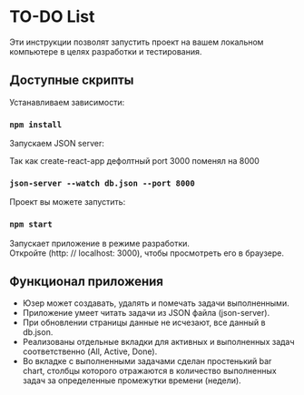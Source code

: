 # TO-DO List 

Эти инструкции позволят запустить проект на вашем локальном компьютере в целях разработки и тестирования.

## Доступные скрипты

Устанавливаем зависимости:

### `npm install`

Запускаем JSON server:

Так как create-react-app дефолтный port 3000 поменял на 8000

### `json-server --watch db.json --port 8000`

Проект вы можете запустить:

### `npm start`

Запускает приложение в режиме разработки. \
Откройте (http: // localhost: 3000), чтобы просмотреть его в браузере.

## Функционал приложения

- Юзер может создавать, удалять и помечать задачи выполненными.
- Приложение умеет читать задачи из JSON файла (json-server).
- При обновлении страницы данные не исчезают, все данный в db.json.
- Реализованы отдельные вкладки для активных и выполненных задач соответственно (All, Active, Done).
- Во вкладке с выполненными задачами сделан простенький bar chart, столбцы которого отражаются в количество выполненных задач за определенные промежутки времени (недели).
